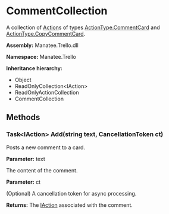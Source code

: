 # CommentCollection

A collection of [Action](Action#action)s of types [ActionType.CommentCard](ActionType#static-actiontype-commentcard) and [ActionType.CopyCommentCard](ActionType#static-actiontype-copycommentcard).

**Assembly:** Manatee.Trello.dll

**Namespace:** Manatee.Trello

**Inheritance hierarchy:**

- Object
- ReadOnlyCollection&lt;IAction&gt;
- ReadOnlyActionCollection
- CommentCollection

## Methods

### Task&lt;IAction&gt; Add(string text, CancellationToken ct)

Posts a new comment to a card.

**Parameter:** text

The content of the comment.

**Parameter:** ct

(Optional) A cancellation token for async processing.

**Returns:** The [IAction](IAction#iaction) associated with the comment.

